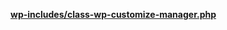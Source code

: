 <p><b><a href="https://developer.wordpress.org/reference/files/wp-includes/class-wp-customize-manager.php/">wp-includes/class-wp-customize-manager.php</a></b></p>
